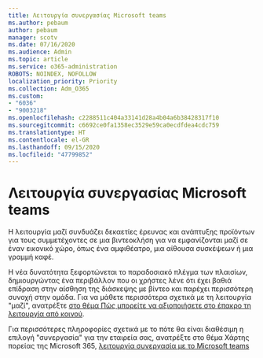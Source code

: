 ```yaml
---
title: Λειτουργία συνεργασίας Microsoft teams
ms.author: pebaum
author: pebaum
manager: scotv
ms.date: 07/16/2020
ms.audience: Admin
ms.topic: article
ms.service: o365-administration
ROBOTS: NOINDEX, NOFOLLOW
localization_priority: Priority
ms.collection: Adm_O365
ms.custom:
- "6036"
- "9003218"
ms.openlocfilehash: c2288511c404a33141d28a4b04a6b38428317f10
ms.sourcegitcommit: c6692ce0fa1358ec3529e59ca0ecdfdea4cdc759
ms.translationtype: HT
ms.contentlocale: el-GR
ms.lasthandoff: 09/15/2020
ms.locfileid: "47799852"
---
```

# <a name="microsoft-teams-together-mode"></a>Λειτουργία συνεργασίας Microsoft teams

Η λειτουργία μαζί συνδυάζει δεκαετίες έρευνας και ανάπτυξης προϊόντων για τους συμμετέχοντες σε μια βιντεοκλήση για να εμφανίζονται μαζί σε έναν εικονικό χώρο, όπως ένα αμφιθέατρο, μια αίθουσα συσκέψεων ή μια γραμμή καφέ. 

Η νέα δυνατότητα ξεφορτώνεται το παραδοσιακό πλέγμα των πλαισίων, δημιουργώντας ένα περιβάλλον που οι χρήστες λένε ότι έχει βαθιά επίδραση στην αίσθηση της διάσκεψης με βίντεο και παρέχει περισσότερη συνοχή στην ομάδα. Για να μάθετε περισσότερα σχετικά με τη λειτουργία "μαζί", ανατρέξτε [στο θέμα Πώς μπορείτε να αξιοποιήσετε στο έπακρο τη λειτουργία από κοινού](https://techcommunity.microsoft.com/t5/microsoft-teams-blog/how-to-get-the-most-from-together-mode/ba-p/1509496).  

Για περισσότερες πληροφορίες σχετικά με το πότε θα είναι διαθέσιμη η επιλογή "συνεργασία" για την εταιρεία σας, ανατρέξτε στο θέμα Χάρτης πορείας της Microsoft 365, [λειτουργία συνεργασία με το Microsoft teams](https://www.microsoft.com/microsoft-365/roadmap?featureid=65942)